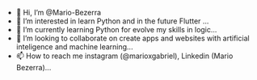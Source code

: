 - 👋 Hi, I’m @Mario-Bezerra
- 👀 I’m interested in learn Python and in the future Flutter ...
- 🌱 I’m currently learning Python for evolve my skills in logic...
- 💞️ I’m looking to collaborate on create apps and websites with artificial inteligence and machine learning...
- 📫 How to reach me instagram (@marioxgabriel), Linkedin (Mario Bezerra)...

